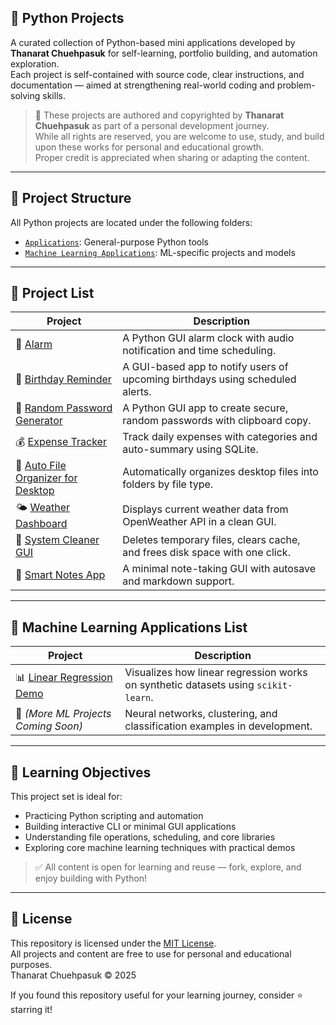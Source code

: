 ## 🧩 Python Projects

A curated collection of Python-based mini applications developed by **Thanarat Chuehpasuk** for self-learning, portfolio building, and automation exploration.  
Each project is self-contained with source code, clear instructions, and documentation — aimed at strengthening real-world coding and problem-solving skills.

> 🧠 These projects are authored and copyrighted by **Thanarat Chuehpasuk** as part of a personal development journey.  
> While all rights are reserved, you are welcome to use, study, and build upon these works for personal and educational growth.  
> Proper credit is appreciated when sharing or adapting the content.

---

## 📁 Project Structure

All Python projects are located under the following folders:

- [`Applications`](Applications): General-purpose Python tools
- [`Machine Learning Applications`](Machine-Learning-Applications): ML-specific projects and models

---

## 📌 Project List

| Project | Description |
|--------|-------------|
| 🔔 [Alarm](Applications/Alarm) | A Python GUI alarm clock with audio notification and time scheduling. |
| 🎂 [Birthday Reminder](Applications/BirthdayReminder) | A GUI-based app to notify users of upcoming birthdays using scheduled alerts. |
| 🔐 [Random Password Generator](Applications/RandomPasswordGenerator) | A Python GUI app to create secure, random passwords with clipboard copy. |
| 💰 [Expense Tracker](Applications/ExpenseTracker) | Track daily expenses with categories and auto-summary using SQLite. |
| 🧹 [Auto File Organizer for Desktop](Applications/FileOrganizer) | Automatically organizes desktop files into folders by file type. |
| 🌤️ [Weather Dashboard](Applications/WeatherDashboard) | Displays current weather data from OpenWeather API in a clean GUI. |
| 🧼 [System Cleaner GUI](Applications/SystemCleaner) | Deletes temporary files, clears cache, and frees disk space with one click. |
| 📝 [Smart Notes App](Applications/SmartNotesApp) | A minimal note-taking GUI with autosave and markdown support. |

---

## 🤖 Machine Learning Applications List

| Project | Description |
|--------|-------------|
| 📊 [Linear Regression Demo](../Machine%20Learning%20Applications/Linear%20Regression%20Demo) | Visualizes how linear regression works on synthetic datasets using `scikit-learn`. |
| 🧠 *(More ML Projects Coming Soon)* | Neural networks, clustering, and classification examples in development. |

---

## 🧠 Learning Objectives

This project set is ideal for:
- Practicing Python scripting and automation
- Building interactive CLI or minimal GUI applications
- Understanding file operations, scheduling, and core libraries
- Exploring core machine learning techniques with practical demos

> ✅ All content is open for learning and reuse — fork, explore, and enjoy building with Python!

---

## 🧾 License

This repository is licensed under the [MIT License](./LICENSE).  
All projects and content are free to use for personal and educational purposes.  
Thanarat Chuehpasuk © 2025

If you found this repository useful for your learning journey, consider ⭐ starring it!
